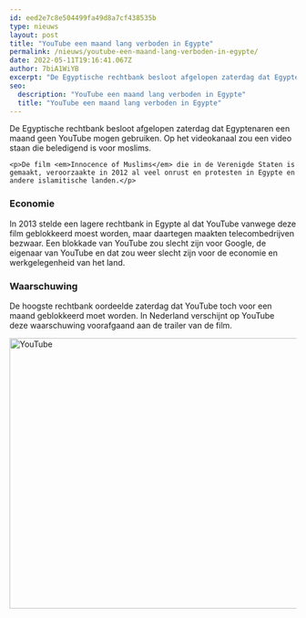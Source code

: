 ```yaml
---
id: eed2e7c8e504499fa49d8a7cf438535b
type: nieuws
layout: post
title: "YouTube een maand lang verboden in Egypte"
permalink: /nieuws/youtube-een-maand-lang-verboden-in-egypte/
date: 2022-05-11T19:16:41.067Z
author: 7biA1WiYB
excerpt: "De Egyptische rechtbank besloot afgelopen zaterdag dat Egyptenaren een maand geen YouTube mogen gebruiken. Op het videokanaal zou een video staan die beledigend is voor moslims.  "
seo:
  description: "YouTube een maand lang verboden in Egypte"
  title: "YouTube een maand lang verboden in Egypte"
---
```

De Egyptische rechtbank besloot afgelopen zaterdag dat Egyptenaren een maand geen YouTube mogen gebruiken. Op het videokanaal zou een video staan die beledigend is voor moslims.  

    <p>De film <em>Innocence of Muslims</em> die in de Verenigde Staten is gemaakt, veroorzaakte in 2012 al veel onrust en protesten in Egypte en andere islamitische landen.</p>
<h3>Economie</h3>
<p>In 2013 stelde een lagere rechtbank in Egypte al dat YouTube vanwege deze film geblokkeerd moest worden, maar daartegen maakten telecombedrijven bezwaar. Een blokkade van YouTube zou slecht zijn voor Google, de eigenaar van YouTube en dat zou weer slecht zijn voor de economie en werkgelegenheid van het land.</p>
<h3>Waarschuwing</h3>
<p>De hoogste rechtbank oordeelde zaterdag dat YouTube toch voor een maand geblokkeerd moet worden. In Nederland verschijnt op YouTube deze waarschuwing voorafgaand aan de trailer van de film.</p>
<p><div class="media media-element-container media-default"><div id="file-533514" class="file file-image file-image-png">

        
  
  <div class="content">
    <img alt="YouTube" title="Beeld: YouTube" height="474" width="853" class="media-element file-default" data-delta="1" src="https://7dagen.netlify.app/sites/default/files/YouTube.png">  </div>

  
</div>
</div>  
